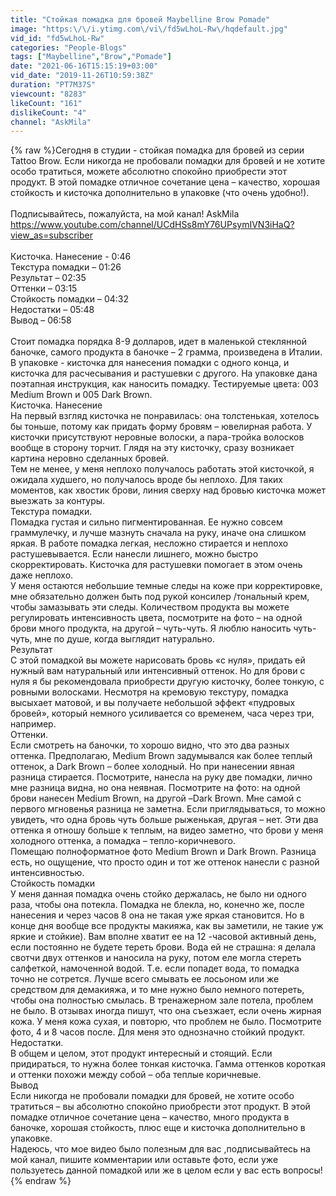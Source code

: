 ```yaml
---
title: "Стойкая помадка для бровей Maybelline Brow Pomade"
image: "https:\/\/i.ytimg.com\/vi\/fd5wLhoL-Rw\/hqdefault.jpg"
vid_id: "fd5wLhoL-Rw"
categories: "People-Blogs"
tags: ["Maybelline","Brow","Pomade"]
date: "2021-06-16T15:15:19+03:00"
vid_date: "2019-11-26T10:59:38Z"
duration: "PT7M37S"
viewcount: "8283"
likeCount: "161"
dislikeCount: "4"
channel: "AskMila"
---
```

{% raw %}Сегодня в студии - стойкая помадка для бровей из серии Tattoo Brow. Если никогда не пробовали помадки для бровей и не хотите особо тратиться, можете абсолютно спокойно приобрести этот продукт. В этой помадке отличное сочетание цена – качество,  хорошая стойкость и кисточка дополнительно в упаковке (что очень удобно!).  <br /><br />Подписывайтесь, пожалуйста, на мой канал! AskMila <a rel="nofollow" target="blank" href="https://www.youtube.com/channel/UCdHSs8mY76UPsymIVN3iHaQ?view_as=subscriber">https://www.youtube.com/channel/UCdHSs8mY76UPsymIVN3iHaQ?view_as=subscriber</a><br /><br />Кисточка. Нанесение - 0:46<br />Текстура помадки – 01:26 <br />Результат – 02:35<br />Оттенки – 03:15<br />Стойкость помадки – 04:32<br />Недостатки – 05:48  <br />Вывод – 06:58<br /><br />Стоит помадка порядка 8-9 долларов, идет в маленькой стеклянной баночке, самого продукта в баночке – 2 грамма, произведена в Италии. В упаковке - кисточка для нанесения помадки с одного конца, и кисточка для расчесывания и растушевки с другого. На упаковке дана поэтапная инструкция, как наносить помадку. Тестируемые цвета: 003 Medium Brown и 005 Dark Brown. <br />Кисточка. Нанесение<br />На первый взгляд кисточка не понравилась: она толстенькая, хотелось бы тоньше, потому как придать форму бровям – ювелирная работа. У кисточки присутствуют неровные волоски, а пара-тройка волосков вообще в сторону торчит. Глядя на эту кисточку, сразу возникает картина неровно сделанных бровей. <br />Тем не менее, у меня неплохо получалось работать этой кисточкой, я ожидала худшего, но получалось вроде бы неплохо. Для таких моментов, как хвостик брови, линия сверху над бровью кисточка может выезжать за контуры. <br />Текстура помадки. <br />Помадка густая и сильно пигментированная. Ее нужно совсем граммулечку, и лучше мазнуть сначала на руку, иначе она слишком яркая. В работе помадка легкая, несложно стирается и неплохо растушевывается. Если нанесли  лишнего, можно быстро скорректировать. Кисточка для растушевки помогает в этом очень даже неплохо.<br />У меня остаются небольшие темные следы на коже при корректировке, мне обязательно должен быть под рукой консилер /тональный крем, чтобы замазывать эти следы. Количеством продукта вы можете регулировать интенсивность цвета, посмотрите на фото – на одной брови много продукта, на другой – чуть-чуть. Я люблю наносить чуть-чуть, мне по душе, когда выглядит натурально.<br />Результат<br />С этой помадкой вы можете нарисовать бровь «с нуля», придать ей нужный вам натуральный или интенсивный оттенок. Но для брови с нуля я бы рекомендовала приобрести другую кисточку, более тонкую, с ровными волосками. Несмотря на кремовую текстуру, помадка высыхает матовой, и вы получаете небольшой эффект «пудровых бровей», который немного усиливается со временем, часа через три, например. <br />Оттенки. <br />Если смотреть на баночки, то хорошо видно, что это два разных оттенка. Предполагаю, Medium Brown задумывался как более теплый оттенок, а Dark Brown – более холодный. Но при нанесении явная разница стирается. Посмотрите, нанесла на руку две помадки, лично мне разница видна, но она неявная. Посмотрите на фото: на одной брови нанесен Medium Brown, на другой –Dark Brown. Мне самой с первого мгновенья разница не заметна. Если приглядываться, то можно увидеть, что одна бровь чуть больше рыженькая, другая – нет. Эти два оттенка я отношу больше к теплым, на видео заметно, что брови у меня холодного оттенка, а помадка – тепло-коричневого. <br />Помещаю полноформатное фото Medium Brown и Dark Brown. Разница есть, но ощущение, что просто один и тот же оттенок нанесли с разной интенсивностью. <br />Стойкость помадки<br />У меня данная помадка очень стойко держалась, не было ни одного раза, чтобы она потекла. Помадка не блекла, но, конечно же, после нанесения и через часов 8 она не такая уже яркая становится. Но в конце дня вообще все продукты макияжа, как вы заметили, не такие уж яркие и стойкие). Вам вполне хватит ее на 12 -часовой активный день, если постоянно не будете тереть брови. Вода ей не страшна: я делала свотчи двух оттенков и наносила на руку, потом еле могла стереть салфеткой, намоченной водой. Т.е. если попадет вода, то помадка точно не сотрется.  Лучше всего смывать ее лосьоном или же средством для демакияжа, и то мне нужно было немного потереть, чтобы она полностью смылась. В тренажерном зале потела, проблем не было. В отзывах иногда пишут, что она съезжает, если очень жирная кожа. У меня кожа сухая, и повторю, что проблем не было.  Посмотрите фото, 4 и 8 часов после. Для меня это однозначно стойкий продукт. <br />Недостатки.<br />В общем и целом, этот продукт интересный и стоящий. Если придираться, то нужна более тонкая кисточка. Гамма оттенков короткая и оттенки похожи между собой – оба теплые коричневые.<br />Вывод<br />Если никогда не пробовали помадки для бровей, не хотите особо тратиться – вы абсолютно спокойно приобрести этот продукт. В этой помадке отличное сочетание цена – качество, много продукта в баночке, хорошая стойкость, плюс еще и кисточка дополнительно в упаковке. <br />Надеюсь, что мое видео было полезным для вас ,подписывайтесь на мой канал, пишите комментарии или оставьте фото, если уже пользуетесь данной помадкой или же в целом если у вас есть вопросы!{% endraw %}
